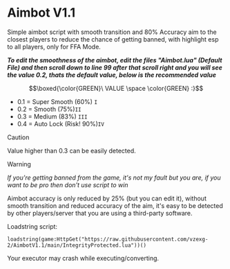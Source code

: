 # Aimbot V1.1
Simple aimbot script with smooth transition and 80% Accuracy aim to the closest players to reduce the chance of getting banned, with highlight esp to all players, only for FFA Mode. 

_**To edit the smoothness of the aimbot, edit the files "Aimbot.lua" (Default File) and then scroll down to line 99 after that scroll right and you will see the value 0.2, thats the default value, below is the recommended value**_

$$\boxed{\color{GREEN}\ VALUE \space \color{GREEN} :}$$
- 0.1 = Super Smooth (60%) ```I```
- 0.2 = Smooth (75%)```II```
- 0.3 = Medium (83%) ```III```
- 0.4 = Auto Lock (Risk! 90%)```IV```

> [!CAUTION]
> Value higher than 0.3 can be easily detected.

> [!WARNING]
> _If you're getting banned from the game, it's not my fault but you are, if you want to be pro then don't use script to win_
>
> Aimbot accuracy is only reduced by 25% (but you can edit it), without smooth transition and reduced accuracy of the aim, it's easy to be detected by other players/server that you are using a third-party software.

Loadstring script: 

`loadstring(game:HttpGet("https://raw.githubusercontent.com/vzexg-2/AimbotV1.1/main/IntegrityProtected.lua"))()`

Your executor may crash while executing/converting.
